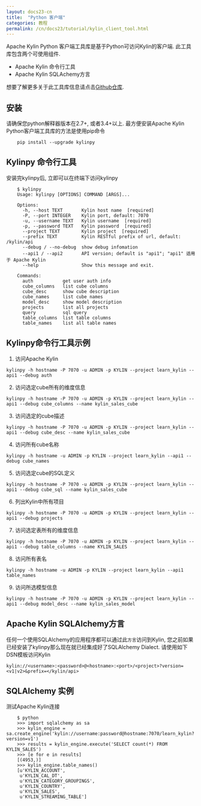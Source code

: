 ```yaml
---
layout: docs23-cn
title:  "Python 客户端"
categories: 教程
permalink: /cn/docs23/tutorial/kylin_client_tool.html
---
```


Apache Kylin Python 客户端工具库是基于Python可访问Kylin的客户端. 此工具库包含两个可使用组件. 

* Apache Kylin 命令行工具
* Apache Kylin SQLAchemy方言

想要了解更多关于此工具库信息请点击[Github仓库](https://github.com/Kyligence/kylinpy).

## 安装
请确保您python解释器版本在2.7+, 或者3.4+以上. 最方便安装Apache Kylin Python客户端工具库的方法是使用pip命令
```
    pip install --upgrade kylinpy
```

## Kylinpy 命令行工具
安装完kylinpy后, 立即可以在终端下访问kylinpy

```
    $ kylinpy
    Usage: kylinpy [OPTIONS] COMMAND [ARGS]...

    Options:
      -h, --host TEXT       Kylin host name  [required]
      -P, --port INTEGER    Kylin port, default: 7070
      -u, --username TEXT   Kylin username  [required]
      -p, --password TEXT   Kylin password  [required]
      --project TEXT        Kylin project  [required]
      --prefix TEXT         Kylin RESTful prefix of url, default: /kylin/api
      --debug / --no-debug  show debug infomation
      --api1 / --api2       API version; default is "api1"; "api1" 适用于 Apache Kylin
      --help                Show this message and exit.

    Commands:
      auth           get user auth info
      cube_columns   list cube columns
      cube_desc      show cube description
      cube_names     list cube names
      model_desc     show model description
      projects       list all projects
      query          sql query
      table_columns  list table columns
      table_names    list all table names
```

## Kylinpy命令行工具示例

1. 访问Apache Kylin
```
kylinpy -h hostname -P 7070 -u ADMIN -p KYLIN --project learn_kylin --api1 --debug auth
```

2. 访问选定cube所有的维度信息
```
kylinpy -h hostname -P 7070 -u ADMIN -p KYLIN --project learn_kylin --api1 --debug cube_columns --name kylin_sales_cube
```

3. 访问选定的cube描述
```
kylinpy -h hostname -P 7070 -u ADMIN -p KYLIN --project learn_kylin --api1 --debug cube_desc --name kylin_sales_cube
```

4. 访问所有cube名称
```
kylinpy -h hostname -u ADMIN -p KYLIN --project learn_kylin --api1 --debug cube_names
```

5. 访问选定cube的SQL定义
```
kylinpy -h hostname -P 7070 -u ADMIN -p KYLIN --project learn_kylin --api1 --debug cube_sql --name kylin_sales_cube
```

6. 列出Kylin中所有项目
```
kylinpy -h hostname -P 7070 -u ADMIN -p KYLIN --project learn_kylin --api1 --debug projects
```

7. 访问选定表所有的维度信息
```
kylinpy -h hostname -P 7070 -u ADMIN -p KYLIN --project learn_kylin --api1 --debug table_columns --name KYLIN_SALES
```

8. 访问所有表名
```
kylinpy -h hostname -u ADMIN -p KYLIN --project learn_kylin --api1 table_names
```

9. 访问所选模型信息
```
kylinpy -h hostname -P 7070 -u ADMIN -p KYLIN --project learn_kylin --api1 --debug model_desc --name kylin_sales_model
```

## Apache Kylin SQLAlchemy方言

任何一个使用SQLAlchemy的应用程序都可以通过此`方言`访问到Kylin, 您之前如果已经安装了kylinpy那么现在就已经集成好了SQLAlchemy Dialect. 请使用如下DSN模板访问Kylin

```
kylin://<username>:<password>@<hostname>:<port>/<project>?version=<v1|v2>&prefix=</kylin/api>
```

## SQLAlchemy 实例
测试Apache Kylin连接

```
    $ python
    >>> import sqlalchemy as sa
    >>> kylin_engine = sa.create_engine('kylin://username:password@hostname:7070/learn_kylin?version=v1')
    >>> results = kylin_engine.execute('SELECT count(*) FROM KYLIN_SALES')
    >>> [e for e in results]
    [(4953,)]
    >>> kylin_engine.table_names()
    [u'KYLIN_ACCOUNT',
     u'KYLIN_CAL_DT',
     u'KYLIN_CATEGORY_GROUPINGS',
     u'KYLIN_COUNTRY',
     u'KYLIN_SALES',
     u'KYLIN_STREAMING_TABLE']
```
